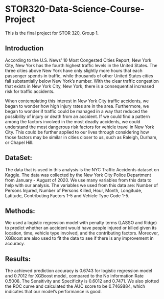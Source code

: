 # STOR320-Data-Science-Course-Project

This is the final project for STOR 320, Group 1. 

## Introduction
According to the U.S. News’ 10 Most Congested Cities Report, New York City, New York has the fourth highest traffic levels in the United States. The three cities above New York have only slightly more hours that each passenger spends in traffic, while thousands of other United States cities fall substantially below New York’s number. With the clear traffic congestion that exists in New York City, New York, there is a consequential increased risk for traffic accidents.

When contemplating this interest in New York City traffic accidents, we began to wonder how high injury rates are in the area. Furthermore, we began to wonder if traffic could be managed in a way that reduced the possibility of injury or death from an accident. If we could find a pattern among the factors involved in the most deadly accidents, we could understand the most dangerous risk factors for vehicle travel in New York City. This could be further applied to our lives through considering how those factors may be similar in cities closer to us, such as Raleigh, Durham, or Chapel Hill.

## DataSet: 
The data that is used in this analysis is the NYC Traffic Accidents dataset on Kaggle. The data was collected by the New York City Police Department from January - August of 2020. We use many variables from this data to help with our analysis. The variables we used from this data are: Number of Persons Injured, Number of Persons Killed, Hour, Month, Longitude, Latitude, Contributing Factors 1-5 and Vehicle Type Code 1-5.

## Methods: 
We used a logistic regression model with penalty terms (LASSO and Ridge) to predict whether an accident would have people injured or killed given its location, time, vehicle type involved, and the contributing factors. Moreover, XGBoost are also used to fit the data to see if there is any improvement in accuracy. 

## Results: 
The achieved prediction accuracy is 0.6743 for logistic regression model and 0.7012 for XGBoost model, compared to the No Information Rate 0.5008. The Sensitivity and Specificity is 0.6012 and 0.7471. We also plotted the ROC curve and calculated the AUC score to be 0.7469884, which indicates that our model’s performance is good.

